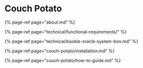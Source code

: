 # Couch Potato

{% page-ref page="about.md" %}

{% page-ref page="technical/functional-requirements/" %}

{% page-ref page="technical/bookie-oracle-system-bos.md" %}

{% page-ref page="couch-potato/installation.md" %}

{% page-ref page="couch-potato/how-to-guide.md" %}



